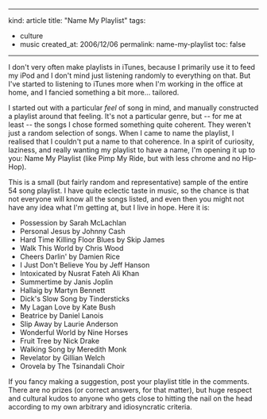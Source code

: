 -----
kind: article
title: "Name My Playlist"
tags:
- culture
- music
created_at: 2006/12/06
permalink: name-my-playlist
toc: false
-----

<p>I don't very often make playlists in iTunes, because I primarily use it to feed my iPod and I don't mind just listening randomly to everything on that. But I've started to listening to iTunes more when I'm working in the office at home, and I fancied something a bit more... tailored.</p>

<p>I started out with a particular <em>feel</em> of song in mind, and manually constructed a playlist around that feeling. It's not a particular genre, but -- for me at least -- the songs I chose formed something quite coherent. They weren't just a random selection of songs. When I came to name the playlist, I realised that I couldn't put a name to that coherence. In a spirit of curiosity, laziness, and really wanting my playlist to have a name, I'm opening it up to you: Name My Playlist (like Pimp My Ride, but with less chrome and no Hip-Hop).</p>


<p>This is a small (but fairly random and representative) sample of the entire 54 song playlist. I have quite eclectic taste in music, so the chance is that not everyone will know all the songs listed, and even then you might not have any idea what I'm getting at, but I live in hope. Here it is:</p>

<ul>
<li>Possession by Sarah McLachlan</li>
<li>Personal Jesus by Johnny Cash</li>
<li>Hard Time Killing Floor Blues by Skip James</li>
<li>Walk This World by Chris Wood</li>
<li>Cheers Darlin' by Damien Rice</li>
<li>I Just Don't Believe You by Jeff Hanson</li>
<li>Intoxicated by Nusrat Fateh Ali Khan</li>
<li>Summertime by Janis Joplin</li>
<li>Hallaig by Martyn Bennett</li>
<li>Dick's Slow Song by Tindersticks</li>
<li>My Lagan Love by Kate Bush</li>
<li>Beatrice by Daniel Lanois</li>
<li>Slip Away by Laurie Anderson</li>
<li>Wonderful World by Nine Horses</li>
<li>Fruit Tree by Nick Drake</li>
<li>Walking Song by Meredith Monk</li>
<li>Revelator by Gillian Welch</li>
<li>Orovela by The Tsinandali Choir</li>
</ul>

<p>If you fancy making a suggestion, post your playlist title in the comments. There are no prizes (or correct answers, for that matter), but huge respect and cultural kudos to anyone who gets close to hitting the nail on the head according to my own arbitrary and idiosyncratic criteria.</p>

